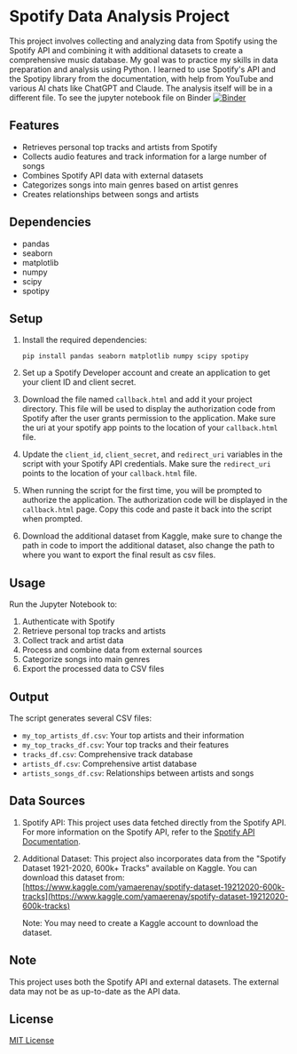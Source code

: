 # Spotify Data Analysis Project

This project involves collecting and analyzing data from Spotify using the Spotify API and combining it with additional datasets to create a comprehensive music database.
My goal was to practice my skills in data preparation and analysis using Python.
I learned to use Spotify's API and the Spotipy library from the documentation, with help from YouTube and various AI chats like ChatGPT and Claude.
The analysis itself will be in a different file.
To see the jupyter notebook file on Binder [![Binder](https://mybinder.org/badge_logo.svg)](https://mybinder.org/v2/gh/Maayan182/Spotify-Analysis.git/HEAD?labpath=Creating+_Database.ipynb)


## Features

- Retrieves personal top tracks and artists from Spotify
- Collects audio features and track information for a large number of songs
- Combines Spotify API data with external datasets
- Categorizes songs into main genres based on artist genres
- Creates relationships between songs and artists

## Dependencies

- pandas
- seaborn
- matplotlib
- numpy
- scipy
- spotipy

## Setup

1. Install the required dependencies:
   ```
   pip install pandas seaborn matplotlib numpy scipy spotipy
   ```

2. Set up a Spotify Developer account and create an application to get your client ID and client secret.

3. Download the file named `callback.html` and add it your project directory. This file will be used to display the authorization code from Spotify after the user grants permission to the application. Make sure the uri at your spotify app points to the location of your `callback.html` file.

4. Update the `client_id`, `client_secret`, and `redirect_uri` variables in the script with your Spotify API credentials. Make sure the `redirect_uri` points to the location of your `callback.html` file.

5. When running the script for the first time, you will be prompted to authorize the application. The authorization code will be displayed in the `callback.html` page. Copy this code and paste it back into the script when prompted.

6. Download the additional dataset from Kaggle, make sure to change the path in code to import the additional dataset, also change the path to where you want to export the final result as csv files.

## Usage

Run the Jupyter Notebook to:
1. Authenticate with Spotify
2. Retrieve personal top tracks and artists
3. Collect track and artist data
4. Process and combine data from external sources
5. Categorize songs into main genres
6. Export the processed data to CSV files

## Output

The script generates several CSV files:
- `my_top_artists_df.csv`: Your top artists and their information
- `my_top_tracks_df.csv`: Your top tracks and their features
- `tracks_df.csv`: Comprehensive track database
- `artists_df.csv`: Comprehensive artist database
- `artists_songs_df.csv`: Relationships between artists and songs

## Data Sources

1. Spotify API: This project uses data fetched directly from the Spotify API. For more information on the Spotify API, refer to the [Spotify API Documentation](https://developer.spotify.com/documentation/web-api/).

2. Additional Dataset: This project also incorporates data from the "Spotify Dataset 1921-2020, 600k+ Tracks" available on Kaggle. You can download this dataset from:
   [https://www.kaggle.com/yamaerenay/spotify-dataset-19212020-600k-tracks](https://www.kaggle.com/yamaerenay/spotify-dataset-19212020-600k-tracks)

   Note: You may need to create a Kaggle account to download the dataset.

## Note

This project uses both the Spotify API and external datasets. The external data may not be as up-to-date as the API data.

## License

[MIT License](https://opensource.org/licenses/MIT)

